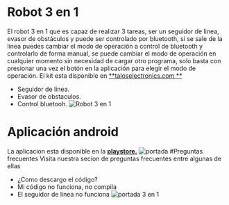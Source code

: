 # Robot 3 en 1
El robot 3 en 1 que es capaz de realizar 3 tareas, ser un seguidor de linea, evasor de obstáculos y puede ser controlado por bluetooth, si se sale de la linea puedes cambiar el modo de operación a control de bluetooth y controlarlo de forma manual, se puede cambiar el modo de operación en cualquier momento sin necesidad de cargar otro programa, solo basta con presionar una vez el botón en la aplicación para elegir el modo de operación.
El kit esta disponible en [**taloselectronics.com **](http://https://www.taloselectronics.com/products/kit-para-armar-robot-3-en-1-para-arduino-tutorial-codigo-app "taloselectronics.com ")
- Seguidor de linea.
- Evasor de obstaculos.
- Control bluetooh.
![Robot 3 en 1](https://cdn.shopify.com/s/files/1/0020/8027/6524/products/IMG_7084_1800x1800.JPG?v=1561414357 "Robot 3 en 1")
# Aplicación android
La aplicacion esta disponible en la [**playstore.**](http://https://play.google.com/store/apps/details?id=appinventor.ai_Rafa_lozano_rolon.Robot_3N1&hl=es "playstore")
![portada](https://raw.githubusercontent.com/TalosElectronics1/Robot-3-en-1/master/Diagramas/3n1.jpg)
#Preguntas frecuentes
Visita nuestra secion de preguntas frecuentes entre algunas de ellas 
- ¿Como descargo el código?
- Mi código no funciona, no compila
- El seguidor de linea no funciona
![portada 3 en 1](https://raw.githubusercontent.com/TalosElectronics1/Robot-3-en-1/master/Diagramas/portada_faq_3n1.png "portada 3 en 1")

